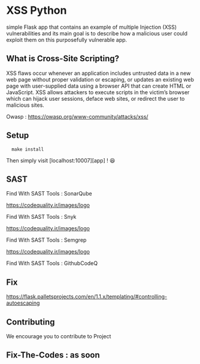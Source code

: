 # XSS Python

simple Flask app that contains an example of multiple Injection (XSS) vulnerabilities and its main goal is to describe how a malicious user could exploit them on this purposefully vulnerable app.

## What is Cross-Site Scripting?

XSS flaws occur whenever an application includes untrusted data in a new web page without proper validation or escaping, or updates an existing web page with user-supplied data using a browser API that can create HTML or JavaScript. XSS allows attackers to execute scripts in the victim’s browser which can hijack user sessions, deface web sites, or redirect the user to malicious sites.

Owasp : https://owasp.org/www-community/attacks/xss/


## Setup


      make install


Then simply visit [localhost:10007][app] ! 😆


## SAST

Find With SAST Tools : SonarQube 

https://codequality.ir/images/logo

Find With SAST Tools : Snyk

https://codequality.ir/images/logo

Find With SAST Tools : Semgrep

https://codequality.ir/images/logo

Find With SAST Tools : GithubCodeQ

## Fix 

https://flask.palletsprojects.com/en/1.1.x/templating/#controlling-autoescaping
   
## Contributing 

We encourage you to contribute to Project 

## Fix-The-Codes : as soon 


      

